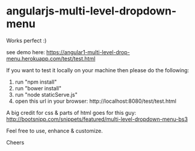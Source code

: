 # angularjs-multi-level-dropdown-menu

Works perfect :)

see demo here: https://angular1-multi-level-drop-menu.herokuapp.com/test/test.html

If you want to test it locally on your machine then please do the following:
  1. run "npm install"
  2. run "bower install"
  3. run "node staticServe.js"
  4. open this url in your browser: http://localhost:8080/test/test.html

A big credit for css & parts of html goes for this guy: http://bootsnipp.com/snippets/featured/multi-level-dropdown-menu-bs3  

Feel free to use, enhance & customize.

Cheers

